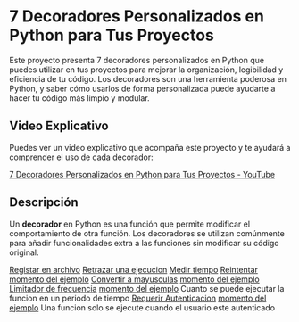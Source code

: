 # 7 Decoradores Personalizados en Python para Tus Proyectos

Este proyecto presenta 7 decoradores personalizados en Python que puedes utilizar en tus proyectos para mejorar la organización, legibilidad y eficiencia de tu código. Los decoradores son una herramienta poderosa en Python, y saber cómo usarlos de forma personalizada puede ayudarte a hacer tu código más limpio y modular.

## Video Explicativo

Puedes ver un video explicativo que acompaña este proyecto y te ayudará a comprender el uso de cada decorador:

[7 Decoradores Personalizados en Python para Tus Proyectos - YouTube](https://www.youtube.com/watch?v=iarFwWYsCoc)

## Descripción

Un **decorador** en Python es una función que permite modificar el comportamiento de otra función. Los decoradores se utilizan comúnmente para añadir funcionalidades extra a las funciones sin modificar su código original.

[Registar en archivo](registrar_en_archivo.py)
[Retrazar una ejecucion](retraso.py)
[Medir tiempo](medidor_tiempo.py)
[Reintentar](reintentar.py)
    [momento del ejemplo](https://youtu.be/iarFwWYsCoc?t=499)
[Convertir a mayusculas](convertir_a_mayusculas.py)
    [momento del ejemplo](https://youtu.be/iarFwWYsCoc?t=728)
[Limitador de frecuencia](limitador.py)
    [momento del ejemplo](https://youtu.be/iarFwWYsCoc?t=801)
    Cuanto se puede ejecutar la funcion en un periodo de tiempo
[Requerir Autenticacion](requerir_autenticacion.py)
    [momento del ejemplo](https://youtu.be/iarFwWYsCoc?t=959)
    Una funcion solo se ejecute cuando el usuario este autenticado
